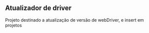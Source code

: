 ## Atualizador de driver 


Projeto destinado a atualização de versão de webDriver, e insert em projetos


